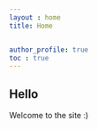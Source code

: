 ```yaml
---
layout : home
title: Home


author_profile: true
toc : true
---
```



## Hello

Welcome to the site :)